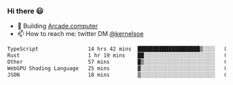 ### Hi there 😃

- 🔨 Building [Arcade.computer](https://arcade.computer)
- 📫 How to reach me: twitter DM [@kernelsoe](https://twitter.com/kernelsoe)

<!--START_SECTION:waka-->

```txt
TypeScript                14 hrs 42 mins  ████████████████████▒░░░░   81.52 %
Rust                      1 hr 19 mins    ██░░░░░░░░░░░░░░░░░░░░░░░   07.37 %
Other                     57 mins         █▒░░░░░░░░░░░░░░░░░░░░░░░   05.29 %
WebGPU Shading Language   25 mins         ▓░░░░░░░░░░░░░░░░░░░░░░░░   02.36 %
JSON                      18 mins         ▒░░░░░░░░░░░░░░░░░░░░░░░░   01.74 %
```

<!--END_SECTION:waka-->
